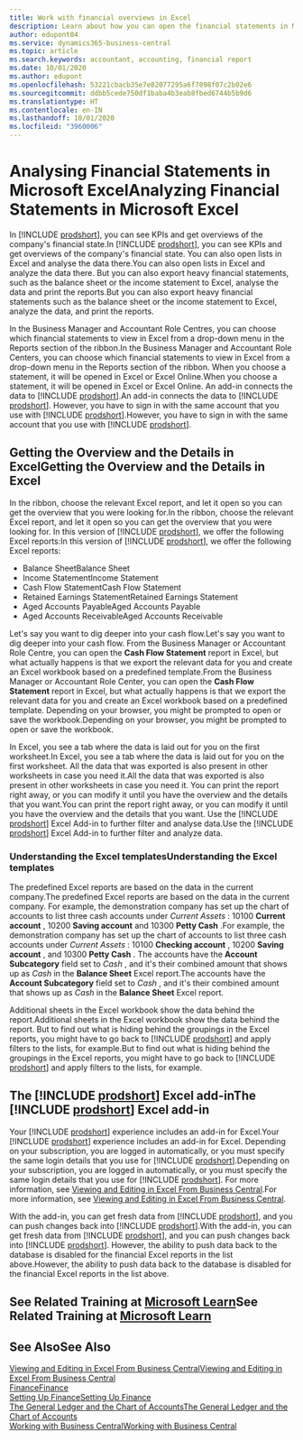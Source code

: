 ```yaml
---
title: Work with financial overviews in Excel
description: Learn about how you can open the financial statements in Microsoft Excel from Business Central for better analysis.
author: edupont04
ms.service: dynamics365-business-central
ms.topic: article
ms.search.keywords: accountant, accounting, financial report
ms.date: 10/01/2020
ms.author: edupont
ms.openlocfilehash: 53221cbacb35e7e82077295a6f7098f07c2b02e6
ms.sourcegitcommit: ddbb5cede750df1baba4b3eab8fbed6744b5b9d6
ms.translationtype: HT
ms.contentlocale: en-IN
ms.lasthandoff: 10/01/2020
ms.locfileid: "3960006"
---
```

# <a name="analyzing-financial-statements-in-microsoft-excel"></a><span data-ttu-id="62023-103">Analysing Financial Statements in Microsoft Excel</span><span class="sxs-lookup"><span data-stu-id="62023-103">Analyzing Financial Statements in Microsoft Excel</span></span>

<span data-ttu-id="62023-104">In [!INCLUDE [prodshort](includes/prodshort.md)], you can see KPIs and get overviews of the company's financial state.</span><span class="sxs-lookup"><span data-stu-id="62023-104">In [!INCLUDE [prodshort](includes/prodshort.md)], you can see KPIs and get overviews of the company's financial state.</span></span> <span data-ttu-id="62023-105">You can also open lists in Excel and analyse the data there.</span><span class="sxs-lookup"><span data-stu-id="62023-105">You can also open lists in Excel and analyze the data there.</span></span> <span data-ttu-id="62023-106">But you can also export heavy financial statements, such as the balance sheet or the income statement to Excel, analyse the data and print the reports.</span><span class="sxs-lookup"><span data-stu-id="62023-106">But you can also export heavy financial statements such as the balance sheet or the income statement to Excel, analyze the data, and print the reports.</span></span>  

<span data-ttu-id="62023-107">In the Business Manager and Accountant Role Centres, you can choose which financial statements to view in Excel from a drop-down menu in the Reports section of the ribbon.</span><span class="sxs-lookup"><span data-stu-id="62023-107">In the Business Manager and Accountant Role Centers, you can choose which financial statements to view in Excel from a drop-down menu in the Reports section of the ribbon.</span></span> <span data-ttu-id="62023-108">When you choose a statement, it will be opened in Excel or Excel Online.</span><span class="sxs-lookup"><span data-stu-id="62023-108">When you choose a statement, it will be opened in Excel or Excel Online.</span></span> <span data-ttu-id="62023-109">An add-in connects the data to [!INCLUDE [prodshort](includes/prodshort.md)].</span><span class="sxs-lookup"><span data-stu-id="62023-109">An add-in connects the data to [!INCLUDE [prodshort](includes/prodshort.md)].</span></span> <span data-ttu-id="62023-110">However, you have to sign in with the same account that you use with [!INCLUDE [prodshort](includes/prodshort.md)].</span><span class="sxs-lookup"><span data-stu-id="62023-110">However, you have to sign in with the same account that you use with [!INCLUDE [prodshort](includes/prodshort.md)].</span></span>  

## <a name="getting-the-overview-and-the-details-in-excel"></a><span data-ttu-id="62023-111">Getting the Overview and the Details in Excel</span><span class="sxs-lookup"><span data-stu-id="62023-111">Getting the Overview and the Details in Excel</span></span>

<span data-ttu-id="62023-112">In the ribbon, choose the relevant Excel report, and let it open so you can get the overview that you were looking for.</span><span class="sxs-lookup"><span data-stu-id="62023-112">In the ribbon, choose the relevant Excel report, and let it open so you can get the overview that you were looking for.</span></span> <span data-ttu-id="62023-113">In this version of [!INCLUDE [prodshort](includes/prodshort.md)], we offer the following Excel reports:</span><span class="sxs-lookup"><span data-stu-id="62023-113">In this version of [!INCLUDE [prodshort](includes/prodshort.md)], we offer the following Excel reports:</span></span>

- <span data-ttu-id="62023-114">Balance Sheet</span><span class="sxs-lookup"><span data-stu-id="62023-114">Balance Sheet</span></span>  
- <span data-ttu-id="62023-115">Income Statement</span><span class="sxs-lookup"><span data-stu-id="62023-115">Income Statement</span></span>  
- <span data-ttu-id="62023-116">Cash Flow Statement</span><span class="sxs-lookup"><span data-stu-id="62023-116">Cash Flow Statement</span></span>  
- <span data-ttu-id="62023-117">Retained Earnings Statement</span><span class="sxs-lookup"><span data-stu-id="62023-117">Retained Earnings Statement</span></span>  
- <span data-ttu-id="62023-118">Aged Accounts Payable</span><span class="sxs-lookup"><span data-stu-id="62023-118">Aged Accounts Payable</span></span>  
- <span data-ttu-id="62023-119">Aged Accounts Receivable</span><span class="sxs-lookup"><span data-stu-id="62023-119">Aged Accounts Receivable</span></span>  

<span data-ttu-id="62023-120">Let's say you want to dig deeper into your cash flow.</span><span class="sxs-lookup"><span data-stu-id="62023-120">Let's say you want to dig deeper into your cash flow.</span></span> <span data-ttu-id="62023-121">From the Business Manager or Accountant Role Centre, you can open the **Cash Flow Statement** report in Excel, but what actually happens is that we export the relevant data for you and create an Excel workbook based on a predefined template.</span><span class="sxs-lookup"><span data-stu-id="62023-121">From the Business Manager or Accountant Role Center, you can open the **Cash Flow Statement** report in Excel, but what actually happens is that we export the relevant data for you and create an Excel workbook based on a predefined template.</span></span> <span data-ttu-id="62023-122">Depending on your browser, you might be prompted to open or save the workbook.</span><span class="sxs-lookup"><span data-stu-id="62023-122">Depending on your browser, you might be prompted to open or save the workbook.</span></span>  

<span data-ttu-id="62023-123">In Excel, you see a tab where the data is laid out for you on the first worksheet.</span><span class="sxs-lookup"><span data-stu-id="62023-123">In Excel, you see a tab where the data is laid out for you on the first worksheet.</span></span> <span data-ttu-id="62023-124">All the data that was exported is also present in other worksheets in case you need it.</span><span class="sxs-lookup"><span data-stu-id="62023-124">All the data that was exported is also present in other worksheets in case you need it.</span></span> <span data-ttu-id="62023-125">You can print the report right away, or you can modify it until you have the overview and the details that you want.</span><span class="sxs-lookup"><span data-stu-id="62023-125">You can print the report right away, or you can modify it until you have the overview and the details that you want.</span></span> <span data-ttu-id="62023-126">Use the [!INCLUDE [prodshort](includes/prodshort.md)] Excel Add-in to further filter and analyse data.</span><span class="sxs-lookup"><span data-stu-id="62023-126">Use the [!INCLUDE [prodshort](includes/prodshort.md)] Excel Add-in to further filter and analyze data.</span></span>  

### <a name="understanding-the-excel-templates"></a><span data-ttu-id="62023-127">Understanding the Excel templates</span><span class="sxs-lookup"><span data-stu-id="62023-127">Understanding the Excel templates</span></span>

<span data-ttu-id="62023-128">The predefined Excel reports are based on the data in the current company.</span><span class="sxs-lookup"><span data-stu-id="62023-128">The predefined Excel reports are based on the data in the current company.</span></span> <span data-ttu-id="62023-129">For example, the demonstration company has set up the chart of accounts to list three cash accounts under *Current Assets* : 10100 **Current account** , 10200 **Saving account** and 10300 **Petty Cash** .</span><span class="sxs-lookup"><span data-stu-id="62023-129">For example, the demonstration company has set up the chart of accounts to list three cash accounts under *Current Assets* : 10100 **Checking account** , 10200 **Saving account** , and 10300 **Petty Cash** .</span></span> <span data-ttu-id="62023-130">The accounts have the **Account Subcategory** field set to *Cash* , and it's their combined amount that shows up as *Cash* in the **Balance Sheet** Excel report.</span><span class="sxs-lookup"><span data-stu-id="62023-130">The accounts have the **Account Subcategory** field set to *Cash* , and it's their combined amount that shows up as *Cash* in the **Balance Sheet** Excel report.</span></span>  

<span data-ttu-id="62023-131">Additional sheets in the Excel workbook show the data behind the report.</span><span class="sxs-lookup"><span data-stu-id="62023-131">Additional sheets in the Excel workbook show the data behind the report.</span></span> <span data-ttu-id="62023-132">But to find out what is hiding behind the groupings in the Excel reports, you might have to go back to [!INCLUDE [prodshort](includes/prodshort.md)] and apply filters to the lists, for example.</span><span class="sxs-lookup"><span data-stu-id="62023-132">But to find out what is hiding behind the groupings in the Excel reports, you might have to go back to [!INCLUDE [prodshort](includes/prodshort.md)] and apply filters to the lists, for example.</span></span>  

## <a name="the-prodshort-excel-add-in"></a><span data-ttu-id="62023-133">The [!INCLUDE [prodshort](includes/prodshort.md)] Excel add-in</span><span class="sxs-lookup"><span data-stu-id="62023-133">The [!INCLUDE [prodshort](includes/prodshort.md)] Excel add-in</span></span>

<span data-ttu-id="62023-134">Your [!INCLUDE [prodshort](includes/prodshort.md)] experience includes an add-in for Excel.</span><span class="sxs-lookup"><span data-stu-id="62023-134">Your [!INCLUDE [prodshort](includes/prodshort.md)] experience includes an add-in for Excel.</span></span> <span data-ttu-id="62023-135">Depending on your subscription, you are logged in automatically, or you must specify the same login details that you use for [!INCLUDE [prodshort](includes/prodshort.md)].</span><span class="sxs-lookup"><span data-stu-id="62023-135">Depending on your subscription, you are logged in automatically, or you must specify the same login details that you use for [!INCLUDE [prodshort](includes/prodshort.md)].</span></span> <span data-ttu-id="62023-136">For more information, see [Viewing and Editing in Excel From Business Central](across-work-with-excel.md).</span><span class="sxs-lookup"><span data-stu-id="62023-136">For more information, see [Viewing and Editing in Excel From Business Central](across-work-with-excel.md).</span></span>  

<span data-ttu-id="62023-137">With the add-in, you can get fresh data from [!INCLUDE [prodshort](includes/prodshort.md)], and you can push changes back into [!INCLUDE [prodshort](includes/prodshort.md)].</span><span class="sxs-lookup"><span data-stu-id="62023-137">With the add-in, you can get fresh data from [!INCLUDE [prodshort](includes/prodshort.md)], and you can push changes back into [!INCLUDE [prodshort](includes/prodshort.md)].</span></span> <span data-ttu-id="62023-138">However, the ability to push data back to the database is disabled for the financial Excel reports in the list above.</span><span class="sxs-lookup"><span data-stu-id="62023-138">However, the ability to push data back to the database is disabled for the financial Excel reports in the list above.</span></span>  

## <a name="see-related-training-at-microsoft-learn"></a><span data-ttu-id="62023-139">See Related Training at [Microsoft Learn](/learn/modules/configure-powerbi-excel-dynamics-365-business-central/index)</span><span class="sxs-lookup"><span data-stu-id="62023-139">See Related Training at [Microsoft Learn](/learn/modules/configure-powerbi-excel-dynamics-365-business-central/index)</span></span>

## <a name="see-also"></a><span data-ttu-id="62023-140">See Also</span><span class="sxs-lookup"><span data-stu-id="62023-140">See Also</span></span>

[<span data-ttu-id="62023-141">Viewing and Editing in Excel From Business Central</span><span class="sxs-lookup"><span data-stu-id="62023-141">Viewing and Editing in Excel From Business Central</span></span>](across-work-with-excel.md)  
[<span data-ttu-id="62023-142">Finance</span><span class="sxs-lookup"><span data-stu-id="62023-142">Finance</span></span>](finance.md)  
[<span data-ttu-id="62023-143">Setting Up Finance</span><span class="sxs-lookup"><span data-stu-id="62023-143">Setting Up Finance</span></span>](finance-setup-finance.md)  
[<span data-ttu-id="62023-144">The General Ledger and the Chart of Accounts</span><span class="sxs-lookup"><span data-stu-id="62023-144">The General Ledger and the Chart of Accounts</span></span>](finance-general-ledger.md)  
[<span data-ttu-id="62023-145">Working with Business Central</span><span class="sxs-lookup"><span data-stu-id="62023-145">Working with Business Central</span></span>](ui-work-product.md)  
